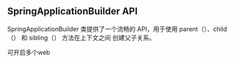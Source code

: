 ## SpringApplicationBuilder API

SpringApplicationBuilder 类提供了一个流畅的 API，用于使用 parent（）、child（） 和 sibling（） 方法在上下文之间 创建父子关系。

可开启多个web